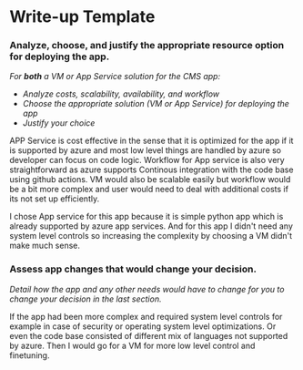 # Write-up Template

### Analyze, choose, and justify the appropriate resource option for deploying the app.

*For **both** a VM or App Service solution for the CMS app:*
- *Analyze costs, scalability, availability, and workflow*
- *Choose the appropriate solution (VM or App Service) for deploying the app*
- *Justify your choice*

APP Service is cost effective in the sense that it is optimized for the app if it is supported by azure and most low level things are handled by azure so developer can focus on code logic. Workflow for App service is also very straightforward as azure supports Continous integration with the code base using github actions. VM would also be scalable easily but workflow would be a bit more complex and user would need to deal with additional costs if its not set up efficiently.

I chose App service for this app because it is simple python app which is already supported by azure app services. And for this app I didn't need any system level controls so increasing the complexity by choosing a VM didn't make much sense.
### Assess app changes that would change your decision.

*Detail how the app and any other needs would have to change for you to change your decision in the last section.* 

If the app had been more complex and required system level controls for example in case of security or operating system level optimizations. Or even the code base consisted of different mix of languages not supported by azure. Then I would go for a VM for more low level control and finetuning.